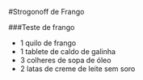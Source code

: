 #Strogonoff de Frango

###Teste de frango
 - 1 quilo de frango
 - 1 tablete de caldo de galinha
 - 3 colheres de sopa de óleo
 - 2 latas de creme de leite sem soro
